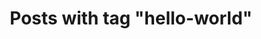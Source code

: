 ---
layout: tag
title: Posts with tag "hello-world"
sub-header: Posts with tag "hello-world"
tag: hello-world
permalink: /tag/hello-world/
---